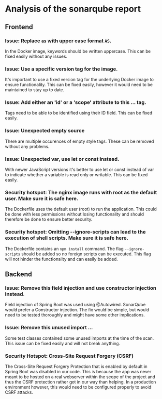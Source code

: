 # Analysis of the sonarqube report

## Frontend

### Issue: Replace `as` with upper case format `AS`.

In the Docker image, keywords should be written uppercase. This can be fixed easily without any issues.

### Issue: Use a specific version tag for the image.

It's important to use a fixed version tag for the underlying Docker image to ensure functionality. This can be fixed easily, however it would need to be maintained to stay up to date.

### Issue: Add either an 'id' or a 'scope' attribute to this ... tag.

Tags need to be able to be identified using their ID field. This can be fixed easily.

### Issue: Unexpected empty source

There are multiple occurences of empty style tags. These can be removed without any problems.

### Issue: Unexpected var, use let or const instead.

With newer JavaScript versions it's better to use let or const instead of var to indicate whether a variable is read only or writable. This can be fixed easily.

### Security hotspot: The nginx image runs with root as the default user. Make sure it is safe here.

The Dockerfile uses the default user (root) to run the application. This could be done with less permissions without losing functionality and should therefore be done to ensure better security.

### Security hotspot: Omitting --ignore-scripts can lead to the execution of shell scripts. Make sure it is safe here.

The Dockerfile contains an `npm install` command. The flag `--ignore-scripts` should be added so no foreign scripts can be executed. This flag will not hinder the functionality and can easily be added.

## Backend

### Issue: Remove this field injection and use constructor injection instead.

Field injection of Spring Boot was used using @Autowired. SonarQube would prefer a Constructor injection. The fix would be simple, but would need to be tested thoroughly and might have some other implications.

### Issue: Remove this unused import ...

Some test classes contained some unused imports at the time of the scan. This issue can be fixed easily and will not break anything.

### Security Hotspot: Cross-Site Request Forgery (CSRF)

The Cross-Site Request Forgery Protection that is enabled by default in Spring Boot was disabled in our code. This is because the app was never meant to be hosted on a real webserver within the scope of the project and thus the CSRF protection rather got in our way than helping. In a production environment however, this would need to be configured properly to avoid CSRF attacks.

